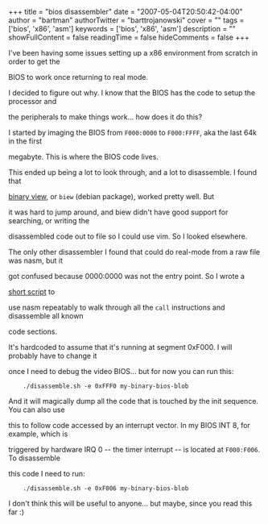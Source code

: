 +++
title = "bios disassembler"
date = "2007-05-04T20:50:42-04:00"
author = "bartman"
authorTwitter = "barttrojanowski"
cover = ""
tags = ['bios', 'x86', 'asm']
keywords = ['bios', 'x86', 'asm']
description = ""
showFullContent = false
readingTime = false
hideComments = false
+++

I've been having some issues setting up a x86 environment from scratch in order to get the 

BIOS to work once returning to real mode.  



I decided to figure out why.  I know that the BIOS has the code to setup the processor and

the peripherals to make things work... how does it do this?



<!--more-->



I started by imaging the BIOS from `F000:0000` to `F000:FFFF`, aka the last 64k in the first 

megabyte.  This is where the BIOS code lives.



This ended up being a lot to look through, and a lot to disassemble.  I found that 

[binary view](http://biew.sourceforge.net), or `biew` (debian package), worked pretty well.  But 

it was hard to jump around, and biew didn't have good support for searching, or writing the 

disassembled code out to file so I could use vim.  So I looked elsewhere.



The only other disassembler I found that could do real-mode from a raw file was nasm, but it 

got confused because 0000:0000 was not the entry point.  So I wrote a 

[short script](http://www.jukie.net/~bart/scripts/bios-disassembler/bios-disassembler) to

use nasm repeatably to walk through all the `call` instructions and disassemble all known

code sections.



It's hardcoded to assume that it's running at segment 0xF000.  I will probably have to change it

once I need to debug the video BIOS... but for now you can run this:



        ./disassemble.sh -e 0xFFF0 my-binary-bios-blob



And it will magically dump all the code that is touched by the init sequence.  You can also use

this to follow code accessed by an interrupt vector.  In my BIOS INT 8, for example, which is

triggered by hardware IRQ 0 -- the timer interrupt -- is located at `F000:F006`.  To disassemble

this code I need to run:



        ./disassemble.sh -e 0xF006 my-binary-bios-blob



I don't think this will be useful to anyone... but maybe, since you read this far :)


